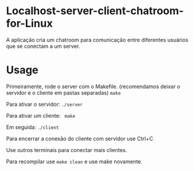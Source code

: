 # Localhost-server-client-chatroom-for-Linux

A aplicação cria um chatroom para comunicação entre diferentes usuários que se conectam a um server.

# Usage

Primeiramente, rode o server com o Makefile.
(recomendamos deixar o servidor e o cliente em pastas separadas)
``` make ```

Para ativar o servidor:
``` ./server ```

Para ativar um cliente:
``` make```

Em seguida: ```./client```

Para encerrar a conexão do cliente com servidor use Ctrl+C

Use outros terminais para conectar mais clientes.

Para recompilar use ``` make clean ``` e use make novamente.



